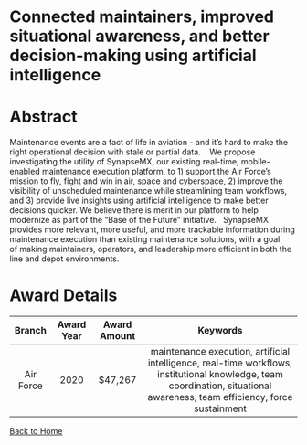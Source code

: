 
Connected maintainers, improved situational awareness, and better decision-making using artificial intelligence
===============================================================================================================

# Abstract


Maintenance events are a fact of life in aviation - and it’s hard to make the right operational decision with stale or partial data.    We propose investigating the utility of SynapseMX, our existing real-time, mobile-enabled maintenance execution platform, to 1) support the Air Force’s mission to fly, fight and win in air, space and cyberspace, 2) improve the visibility of unscheduled maintenance while streamlining team workflows, and 3) provide live insights using artificial intelligence to make better decisions quicker. We believe there is merit in our platform to help modernize as part of the “Base of the Future” initiative.   SynapseMX provides more relevant, more useful, and more trackable information during maintenance execution than existing maintenance solutions, with a goal of making maintainers, operators, and leadership more efficient in both the line and depot environments.  

# Award Details

|Branch|Award Year|Award Amount|Keywords|
| :---: | :---: | :---: | :---: |
|Air Force|2020|$47,267|maintenance execution, artificial intelligence, real-time workflows, institutional knowledge, team coordination, situational awareness, team efficiency, force sustainment|
  
  


[Back to Home](https://github.com/chrischow/dod_sbir_awards/Reports/DJ/#1727)